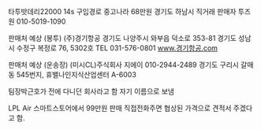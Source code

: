 
타투밧데리22000 14s 구입경로
중고나라 68만원 경기도 하남시 직거래
판매자 투즈원 010-5019-1090


판매처 예상 (봉투)
(주)경기항공 
경기도 나양주시 와부읍 덕소로 353-81
경기도 성남시 수정구 복정로 76, 5302호
TEL 031-576-0801
www.경기항공.com

판매처 예상 (운송장)
(미시CL)주식회사 지에이
010-2944-2489
경기도 구리시 갈매동 545번지, 휴밸나인지식산업센터 A-6003


팀장박근호가 전에 다니던 회사라고 함 자기 이름으로 보냄

LPL Air
스마트스토어에서 99만원 판매 
직접전화주면 협상된 가격으로 견적서 주겠다고 함.

